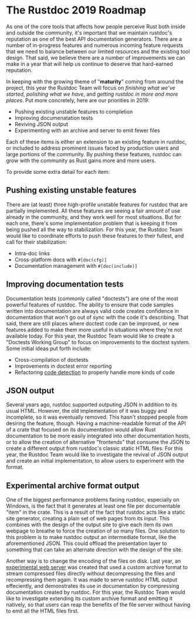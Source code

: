 # The Rustdoc 2019 Roadmap

As one of the core tools that affects how people perceive Rust both inside and outside the
community, it's important that we maintain rustdoc's reputation as one of the best API documentation
generators. There are a number of in-progress features and numerous incoming feature requests that
we need to balance between our limited resources and the existing tool design. That said, we believe
there are a number of improvements we can make in a year that will help us continue to deserve that
hard-earned reputation.

In keeping with the growing theme of "**maturity**" coming from around the project, this year the
Rustdoc Team will focus on *finishing what we've started*, *polishing what we have*, and *getting
rustdoc in more and more places*. Put more concretely, here are our priorities in 2019:

* Pushing existing unstable features to completion
* Improving documenatation tests
* Reviving JSON output
* Experimenting with an archive and server to emit fewer files

Each of these items is either an extension to an existing feature in rustdoc, or included to address
prominent issues faced by production users and large portions of the community. By pushing these
features, rustdoc can grow with the community as Rust gains more and more users.

To provide some extra detail for each item:

## Pushing existing unstable features

There are (at least) three high-profile unstable features for rustdoc that are partially
implemented. All these features are seeing a fair amount of use already in the community, and they
work well for most situations. But for each one, there's some implementation problem that is keeping
it from being pushed all the way to stabilization. For this year, the Rustdoc Team would like to
coordinate efforts to push these features to their fullest, and call for their stabilization:

* Intra-doc links
* Cross-platform docs with `#[doc(cfg)]`
* Documentation management with `#[doc(include)]`

## Improving documentation tests

Documentation tests (commonly called "doctests") are one of the most powerful features of rustdoc.
The ability to ensure that code samples written into documentation are always valid code creates
confidence in documentation that won't go out of sync with the code it's describing. That said,
there are still places where doctest code can be improved, or new features added to make them more
useful in situations where they're not available today. For this year, the Rustdoc Team would like
to create a "Doctests Working Group" to focus on improvements to the doctest system. Some initial
ideas put forth include:

* Cross-compilation of doctests
* Improvements in doctest error reporting
* Refactoring [code detection][] to properly handle more kinds of code

[code detection]: https://quietmisdreavus.net/code/2018/02/23/how-the-doctests-get-made/

## JSON output

Several years ago, rustdoc supported outputing JSON in addition to its usual HTML. However, the old
implementation of it was buggy and incomplete, so it was eventually removed. This hasn't stopped
people from desiring the feature, though. Having a machine-readable format of the API of a crate
that focused on its documentation would allow Rust documentation to be more easily integrated into
other documentation hosts, or to allow the creation of alternative "frontends" that consume the JSON
to create a different output from rustdoc's classic static HTML files. For this year, the Rustdoc
Team would like to investigate the revival of JSON output and create an initial implementation, to
allow users to experiment with the format.

## Experimental archive format output

One of the biggest performance problems facing rustdoc, especially on Windows, is the fact that it
generates at least one file per documentable "item" in the crate. This is a result of the fact that
rustdoc acts like a static site generator, creating a plain set of web pages from its input. This
combines with the design of the output site to give each item its own webpage to breathe to force
the creation of so many files. One solution to this problem is to make rustdoc output an
intermediate format, like the aforementioned JSON. This could offload the presentation layer to
something that can take an alternate direction with the design of the site.

Another way is to change the encoding of the files on disk. Last year, an [experimental web
server][] was created that used a custom archive format to stream compressed files directly without
decompressing the files and recompressing them again. It was made to serve rustdoc HTML output
effeciently, and demonstrates its use in documentation by compressing documentation created by
rustdoc. For this year, the Rustdoc Team would like to investigate extending its custom archive
format and emitting it natively, so that users can reap the benefits of the file server without
having to emit all the HTML files first.

[experimental web server]: https://github.com/killercup/static-filez
